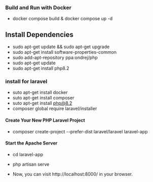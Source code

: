 ### Build and Run with Docker

-   docker compose build & docker compose up -d

## Install Dependencies

-   sudo apt-get update && sudo apt-get upgrade
-   sudo apt-get install software-properties-common
-   sudo add-apt-repository ppa:ondrej/php
-   sudo apt-get update
-   sudo apt-get install php8.2

### install for laravel

-   suto apt-get install docker
-   suto apt-get install composer
-   suto apt-get install php@8.2
-   composer global require laravel/installer

#### Create Your New PHP Laravel Project

-   composer create-project --prefer-dist laravel/laravel laravel-app

#### Start the Apache Server

-   cd laravel-app
-   php artisan serve

-   Now, you can visit http://localhost:8000/ in your browser.
